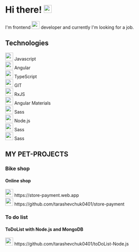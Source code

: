 <h1>Hi there!
    <img src="https://img.icons8.com/?size=512&id=1H52efUsDX7A&format=png" width=25px alt="angular">
</h1>
<p>I'm frontend 
    <img src="https://img.icons8.com/?size=512&id=71257&format=png" width=25px alt="angular">
    developer and currently I'm looking for a job.
</p>
<h2>Technologies</h2>
<section>
    <div>
        <img src="https://img.icons8.com/?size=512&id=108784&format=png" width=25px alt="angular">
        <span>Javascript</span>
    </div>
    <div>
        <img src="https://img.icons8.com/?size=512&id=71257&format=png" width=25px alt="angular">
        <span>Angular</span>
    </div>
    <div>
        <img src="https://img.icons8.com/?size=512&id=wpZmKzk11AzJ&format=png" width=25px alt="angular">
        <span>TypeScript</span>
    </div>
    <div>
        <img src="https://img.icons8.com/?size=512&id=20906&format=png" width=25px alt="angular">
        <span>GIT</span>
    </div>
    <div>
        <img src="https://seeklogo.com/images/R/rxjs-logo-1C13E67498-seeklogo.com.png" width=25px alt="angular">
        <span>RxJS</span>
    </div>
    <div>
        <img src="https://material.angular.io/assets/img/angular-material-logo.svg" width=25px alt="angular">
        <span>Angular Materials</span>
    </div>
    <div>
        <img src="https://img.icons8.com/?size=512&id=QBqFNfPPB2Kx&format=png" width=25px alt="angular">
        <span>Sass </span>
    </div>
    <div>
        <img src="https://www.liblogo.com/img-logo/no6273n057-node-js-logo-nodejs-transparent-logo-google-search.png" width=25px alt="angular">
        <span>Node.js </span>
    </div>
    <div>
        <img src="https://img.icons8.com/?size=512&id=QBqFNfPPB2Kx&format=png" width=25px alt="angular">
        <span>Sass </span>
    </div>
    <div>
        <img src="https://img.icons8.com/?size=512&id=QBqFNfPPB2Kx&format=png" width=25px alt="angular">
        <span>Sass </span>
    </div>
</section>
<div>
    <h2> MY PET-PROJECTS</h2>
     <section>
        <h3>Bike shop</h3>
        <h4>Online shop </h4>
        <div>
            <img src="https://img.icons8.com/?size=512&id=1349&format=png" width=25px alt="">
            <span>https://store-payment.web.app</span>
            <br>
            <img src="https://img.icons8.com/?size=512&id=20906&format=png" width=25px alt="">
            <span>https://github.com/tarashevchuk0401/store-payment</span>
        </div>
    </section>
    <section>
        <h3>To do list</h3>
        <h4>ToDoList with Node.js and MongoDB</h4>
        <div>
            <img src="https://img.icons8.com/?size=512&id=20906&format=png" width=25px alt="">
            <span>https://github.com/tarashevchuk0401/toDoList-Node.js</span>
        </div>
    </section>
</div>
